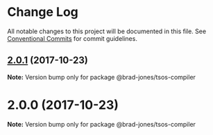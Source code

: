 # Change Log

All notable changes to this project will be documented in this file.
See [Conventional Commits](https://conventionalcommits.org) for commit guidelines.

<a name="2.0.1"></a>
## [2.0.1](https://github.com/brad-jones/tsos/compare/@brad-jones/tsos-compiler@2.0.0...@brad-jones/tsos-compiler@2.0.1) (2017-10-23)




**Note:** Version bump only for package @brad-jones/tsos-compiler

<a name="2.0.0"></a>
# 2.0.0 (2017-10-23)




**Note:** Version bump only for package @brad-jones/tsos-compiler
